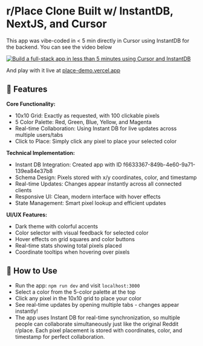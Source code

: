 # r/Place Clone Built w/ InstantDB, NextJS, and Cursor

This app was vibe-coded in < 5 min directly in Cursor using InstantDB for the
backend. You can see the video below

[![Build a full-stack app in less than 5 minutes using Cursor and InstantDB](https://img.youtube.com/vi/euaK4WCK-ZM/maxresdefault.jpg)](https://www.youtube.com/watch?v=euaK4WCK-ZM)

And play with it live at [place-demo.vercel.app](https://place-demo.vercel.app)

## 🎨 Features

**Core Functionality:**

* 10x10 Grid: Exactly as requested, with 100 clickable pixels
* 5 Color Palette: Red, Green, Blue, Yellow, and Magenta
* Real-time Collaboration: Using Instant DB for live updates across multiple users/tabs
* Click to Place: Simply click any pixel to place your selected color

**Technical Implementation:**

* Instant DB Integration: Created app with ID f6633367-849b-4e60-9a71-139ea84e37b8
* Schema Design: Pixels stored with x/y coordinates, color, and timestamp
* Real-time Updates: Changes appear instantly across all connected clients
* Responsive UI: Clean, modern interface with hover effects
* State Management: Smart pixel lookup and efficient updates

**UI/UX Features:**
* Dark theme with colorful accents
* Color selector with visual feedback for selected color
* Hover effects on grid squares and color buttons
* Real-time stats showing total pixels placed
* Coordinate tooltips when hovering over pixels

## 🚀 How to Use
* Run the app: `npm run dev` and visit `localhost:3000`
* Select a color from the 5-color palette at the top
* Click any pixel in the 10x10 grid to place your color
* See real-time updates by opening multiple tabs - changes appear instantly!
* The app uses Instant DB for real-time synchronization, so multiple people can collaborate simultaneously just like the original Reddit r/place. Each pixel placement is stored with coordinates, color, and timestamp for perfect collaboration.

